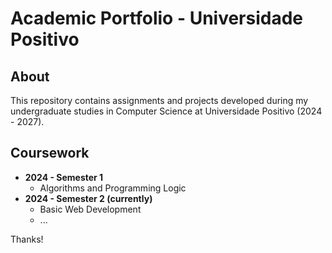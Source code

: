 # Academic Portfolio - Universidade Positivo

## About
This repository contains assignments and projects developed during my undergraduate studies in Computer Science at Universidade Positivo (2024 - 2027).

## Coursework
- **2024 - Semester 1**
  - Algorithms and Programming Logic
- **2024 - Semester 2 (currently)**
  - Basic Web Development
  - ...

Thanks!
